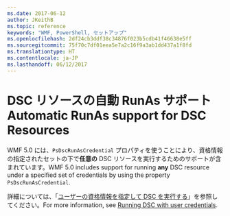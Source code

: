 ```yaml
---
ms.date: 2017-06-12
author: JKeithB
ms.topic: reference
keywords: "WMF, PowerShell, セットアップ"
ms.openlocfilehash: 2df24cb3ddf38c34876f023b5cdb41f46638e5ff
ms.sourcegitcommit: 75f70c7df01eea5e7a2c16f9a3ab1dd437a1f8fd
ms.translationtype: HT
ms.contentlocale: ja-JP
ms.lasthandoff: 06/12/2017
---
```

# <a name="automatic-runas-support-for-dsc-resources"></a><span data-ttu-id="b71eb-102">DSC リソースの自動 RunAs サポート</span><span class="sxs-lookup"><span data-stu-id="b71eb-102">Automatic RunAs support for DSC Resources</span></span>

<span data-ttu-id="b71eb-103">WMF 5.0 には、`PsDscRunAsCredential` プロパティを使うことにより、資格情報の指定されたセットの下で**任意の** DSC リソースを実行するためのサポートが含まれています。</span><span class="sxs-lookup"><span data-stu-id="b71eb-103">WMF 5.0 includes support for running **any** DSC resource under a specified set of credentials by using the property `PsDscRunAsCredential`.</span></span> 

<span data-ttu-id="b71eb-104">詳細については、「[ユーザーの資格情報を指定して DSC を実行する](https://msdn.microsoft.com/powershell/dsc/runasuser)」を参照してください。</span><span class="sxs-lookup"><span data-stu-id="b71eb-104">For more information, see [Running DSC with user credentials](https://msdn.microsoft.com/powershell/dsc/runasuser).</span></span>

